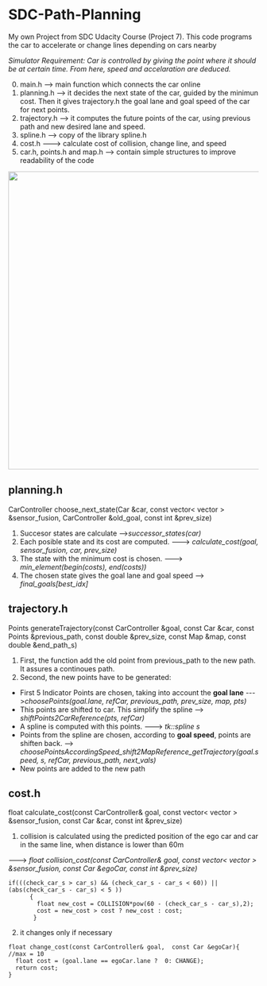 # SDC-Path-Planning
My own Project from SDC Udacity Course (Project 7). This code programs the car to accelerate or change lines depending on cars nearby

*Simulator Requirement: Car is controlled by giving the point where it should be at certain time. From here, speed and accelaration are deduced.*

0. main.h --> main function which connects the car online
1. planning.h --> it decides the next state of the car, guided by the minimun cost. Then it gives trajectory.h the goal lane and goal speed of the car for next points.
2. trajectory.h --> it computes the future points of the car, using previous path and new desired lane and speed.
3. spline.h --> copy of the library spline.h
3. cost.h  ---> calculate cost of collision, change line, and speed
4. car.h, points.h and map.h --> contain simple structures to improve readability of the code

<p float="left">
<img src="./Picture.png" width="1000" height="600">
</p>

## planning.h ##
CarController choose_next_state(Car &car, const vector< vector<double> > &sensor_fusion, CarController &old_goal, const int &prev_size)
1. Succesor states are calculate  -->*successor_states(car)*
2. Each posible state and its cost are computed. ---> *calculate_cost(goal, sensor_fusion, car, prev_size)*
3. The state with the minimum cost is chosen.  ---> *min_element(begin(costs), end(costs))*
4. The chosen state gives the goal lane and goal speed  --> *final_goals[best_idx]*

## trajectory.h ##
Points generateTrajectory(const CarController &goal, const Car &car, const Points &previous_path, const double &prev_size, const Map &map, const double &end_path_s)
1. First, the function add the old point from previous_path to the new path. It assures a continoues path.
2. Second, the new points have to be generated:
  * First 5 Indicator Points are chosen, taking into account the **goal lane**  --->*choosePoints(goal.lane, refCar, previous_path, prev_size, map, pts)*
  * This points are shifted to car. This simplify the spline  --> *shiftPoints2CarReference(pts, refCar)*
  * A spline is computed with this points.  ---> *tk::spline s*
  * Points from the spline are chosen, according to **goal speed**, points are shiften back. --> *choosePointsAccordingSpeed_shift2MapReference_getTrajectory(goal.speed, s, refCar, previous_path, next_vals)*
  * New points are added to the new path
  
## cost.h ##
float calculate_cost(const CarController& goal, const vector< vector<double> > &sensor_fusion, const Car &car, const int &prev_size)  
1. collision is calculated using the predicted position of the ego car and car in the same line, when distance is lower than 60m 
  
  ---> *float collision_cost(const CarController& goal, const vector< vector<double> > &sensor_fusion, const Car &egoCar, const int &prev_size)*
  ```
  if(((check_car_s > car_s) && (check_car_s - car_s < 60)) || (abs(check_car_s - car_s) < 5 ))
        { 
          float new_cost = COLLISION*pow(60 - (check_car_s - car_s),2);
          cost = new_cost > cost ? new_cost : cost;
         }
  ```
2. it changes only if necessary
```  
float change_cost(const CarController& goal,  const Car &egoCar){ //max = 10
  float cost = (goal.lane == egoCar.lane ?  0: CHANGE);
  return cost;
}
```
